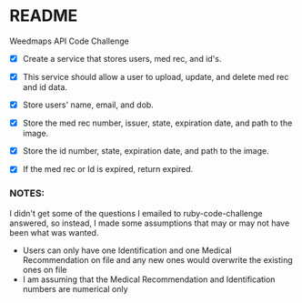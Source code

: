 # README

Weedmaps API Code Challenge

- [x] Create a service that stores users, med rec, and id's.

- [X] This service should allow a user to upload, update, and delete med rec and id data.

- [X] Store users' name, email, and dob.

- [X] Store the med rec number, issuer, state, expiration date, and path to the image.

- [X] Store the id number, state, expiration date, and path to the image.

- [X] If the med rec or Id is expired, return expired.

### NOTES:

  I didn't get some of the questions I emailed to ruby-code-challenge answered, so instead, I made some assumptions that may or may not have been what was wanted.

  - Users can only have one Identification and one Medical Recommendation on file and any new ones would overwrite the existing ones on file
  - I am assuming that the Medical Recommendation and Identification numbers are numerical only
